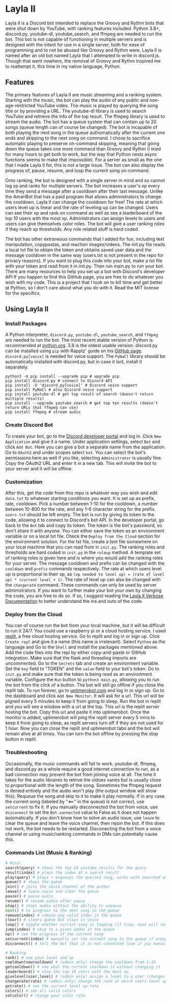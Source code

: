 # Layla II
Layla II is a Discord bot intended to replace the Groovy and Rythm bots that were shut down by YouTube, with ranking features included. Python 3.8+, discord.py, youtube-dl, youtube_search, and ffmpeg are needed to run the bot. This bot is not capable of functioning in multiple servers and is designed with the intent for use in a single server, both for ease of programming and to not be abused like Groovy and Rythm were.
Layla II is named after an old bot named Layla that I attempted to write in discord.js. Though that went nowhere, the removal of Groovy and Rythm inspired me to reattempt it, this time in my native language, Python.

## Features
The primary features of Layla II are music streaming and a ranking system. Starting with the music, the bot can play the audio of any public and non-age-restricted YouTube video. The music is played by querying the song title or by providing a URL. The youtube-dl library is used to search YouTube and retrieve the info of the top result. The ffmpeg library is used to stream the audio. The bot has a queue system that can contain up to 20 songs (queue length can of course be changed). The bot is incapable of both playing the next song in the queue authomatically after the current one ends and skipping to the next song on command. I chose to sacrifice automatic playing to preserve on-command skipping, meaning that going down the queue takes one more command than Groovy and Rythm (I tried for many hours to get both to work, but the way that Python nests async functions seems to make that impossible). For a server as small as the one that I made Layla II for, this is not a large issue. The bot can also display the progress of, pause, resume, and loop the current song on command.

Onto ranking, the bot is designed with a single server in mind and so cannot log xp and ranks for multiple servers. The bot increases a user's xp every time they send a message after a cooldown after their last message. Unlike the AmariBot that has a paid program that allows administrators to change the cooldown, Layla II can change the cooldown for free! The rate at which users level up is linear and the rate of leveling up can be changed. Users can see their xp and rank on command as well as see a leaderboard of the top 10 users with the most xp. Administrators can assign levels to users and users can give themselves color roles. The bot will give a user ranking roles if they reach xp thresholds. Any role related stuff is hard coded.

The bot has other extraneous commands that I added for fun, including text manipulation, copypastas, and reaction images/videos. The init.py file reads a local txt file to obtain the token and obtains saved user data and the message cooldown in the same way (users.txt is not present in the repo for privacy reasons). If you want to plug this code into your bot, make a txt file with your token and read from it in init.py. Then run main.py to run your bot. There are many resources to help you set up a bot with Discord's developer API If you happen to find this GitHub page, you are free to do whatever you wish with my code. This is a project that I took on to kill time and get better at Python,  so I don't care about what you do with it. Read the MIT license for the specifics.

## Using Layla II

### Install Packages
A Python interpreter, `discord.py`, `youtube-dl`, `youtube_search`, and `ffmpeg` are needed to run the bot. The most recent stable version of Python is recommended at [python.org](https://www.python.org/downloads/). 3.8 is the oldest usable version. discord.py can be installed using `pip` with Rapptz' guide on his [GitHub page](https://github.com/Rapptz/discord.py). `discord.py[voice]` is needed for voice support. The `PyNaCl` library should be automatically installed with discord.py, but in case it isnt, install it separately.
```
python3 -m pip install --upgrade pip # upgrade pip
pip install discord.py # connect to Discord API
pip install -U 'discord.py[voice]' # Discord voice support
pip install PyNaCl # also Discord voice support
pip install youtube-dl # get top result of search (doesn't return multiple results)
pip install --upgrade youtube_search # get top ten results (doesn't return URLs that ffmpeg can use)
pip install ffmpeg # stream audio
```

### Create Discord Bot
To create your bot, go to the [Discord developer portal](https://discord.com/developers/) and log in. Click `New Application` and give it a name. Under application settings, select `Bot` and click `Add Bot`. Here you can give a bot a separate name from the application. Go to `OAuth2` and under scopes select `bot`. You can select the bot's permissions here as well if you like, selecting `Administrator` is usually fine. Copy the OAuth2 URL and enter it in a new tab. This will invite the bot to your server and it will be offline. 

### Customization
After this, get the code from this repo is whatever way you wish and edit `data.txt` to whatever starting conditions you want. It is set up as prefix, rate, cooldown. Pick a number between 1-10 for the cooldown, a number between 10-800 for the rate, and any 1-6 character string for the prefix. `users.txt` should be left empty. The bot is run by giving its token to the code, allowing it to connect to Discord's bot API. In the developer portal, go back to the `Bot` tab and copy its token. The token is the bot's password, so don't share it with anyone. You can either save the token as an environment variable or on a local txt file. Check the `Deploy from the Cloud` section for the environment solution. For the txt file, create a text file somewhere on your local machine that you can read from in `init.py`. The ranking roles and thresholds are hard coded in `init.py` in the `roleup` method. A template set of ranking roles is given here and is where you would add the ranking roles for your server. The message cooldown and prefix can be changed with the `cooldown` and `prefix` commands respectively. The rate at which users level up is proportional to their xp, as `(xp needed to level up) = (rate of level up) * (current level + 1)`. The rate of level up can also be changed with the `changerate` command. These commands can only be used by server administrators. If you want to further make your bot your own by changing the code, you are free to do so. If so, I suggest reading the [Layla II Verbose Documentation](https://github.com/suranwarnakulasooriya/LaylaII/wiki/Layla-II-Verbose-Documentation) to better understand the ins and outs of the code.

### Deploy from the Cloud
You can of course run the bot from your local machine, but it will be difficult to run it 24/7. You could use a raspberry pi or a cloud hosting service. I used [replit](https://replit.com/), a free cloud hosting service. Go to replit and log in or sign up. Click `Create repl` and give it a name (this name is irrelevant). Select `Python` as the language and Go to the `Shell` and install the packages mentioned above. Add the code files into the repl by either copy-and-paste or GitHub integration. Make sure that the flask and threading imports are uncommented. Go to the `Secrets` tab and create an environment variable. Set the `key` field to "TOKEN" and the `value` field to your bot's token. Go to `init.py` and make sure that the token is being read as an environment variable. Configure the `Run` button to `python3 main.py`, allowing you to run the bot from the click of a button. The bot will still go offline if you close the replit tab. To run forever, go to [uptimerobot.com](https://uptimerobot.com/) and log in or sign up. Go to the dashboard and click `Add New Monitor`. It will ask for a url. This url will be pigned every 5 minutes to keep it from going to sleep. Run the bot in replit and you will see a window with a url at the top. This url is the replit server hosting the bot. Copy this url and paste it into uptimerobot. Once the monitor is added, uptimerobot will ping the replit server every 5 mins to keep it from going to sleep, as replit servers turn off if they are not used for 1 hour. Now you can close the replit and uptimerobot tabs and the bot will remain alive at all times. You can turn the bot offline by pressing the stop button in replit.

### Troubleshooting
Occasionally, the music commands will fail to work. youtube-dl, ffmpeg, and discord.py as a whole require a good internet connection to run, as a bad connection may prevent the bot from joining voice at all. The time it takes for the audio libraires to retrive the vidoes varies but is usually close to proportional with the length of the song. Sometimes the ffmpeg request is denied entirely and the audio won't play (the output window will show this). Requeue the song and skip to it to make it play normally. If in any case the current song (labeled by "<==" in the queue) is not correct, use `setcurrent` to fix it. If you manually disconnected the bot from voice, use `disconnect` to set the `Bot.connected` value to False as it does not happen automatically. If you don't know how to solve an audio issue, use `leave` to clear the queue and leave the voice channel, then rejoin the bot. If this does not work, the bot needs to be restarted. Disconecting the bot from a voice channel or using music/ranking commands in DMs can potentially cause this. 

### Commands List (Music & Ranking)
```python
# Music
search(query) # shows the top 10 youtube results for the query
result(index) # plays the index of a search result
play(query) # plays + enqueues the queried song, works with searched and urls, will adjust if not in voice or if a song is already playing
queue() # shows the queue
join() # joins the voice channel of the author 
leave() # leave voice and clear the queue
pause() # pause audio
resume() # resume audio after pause
stop() # stops audio without the ability to unpause
next() # to progress to the next song in the queue
remove(index) # remove any valid index in the queue
clear() # clears queue but stays in voice
loop() # toggle whether currint song is looping (if true, next will restart the song instead of go the the next one)
jump(index) # skip to a given index in the queue
np() # see the progress of the current song
setcurrent(index) # manually set the current song in the queue if wrong
disconnect() # tell the bot that it is not connected (use if you manually disconnected it)

# Ranking
rank() # see your level and xp 
cooldown(newcooldown) # (admin only) change the cooldown from 1-10
getcooldown() # see what the current cooldown is without changing it
leaderboard() # show the top 10 users with the most xp
givelevel(user,level) # (admin only) assign a level to a user (changes xp accordingly)
changerate(rate) # (admin only) change the rate at which users level up
getrate() # see the current level up rate
colors() # see all valid colors
setcolor() # change your color role
```
